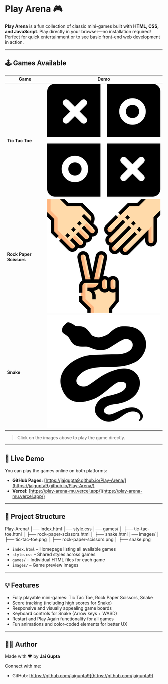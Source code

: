 # Play Arena 🎮

**Play Arena** is a fun collection of classic mini-games built with **HTML, CSS, and JavaScript**. Play directly in your browser—no installation required! Perfect for quick entertainment or to see basic front-end web development in action.

---

## 🕹️ Games Available

| Game | Demo |
|------|------|
| **Tic Tac Toe** | [![Tic Tac Toe](./images/tic-tac-toe.png)](https://play-arena-mu.vercel.app/games/tic-tac-toe.html) |
| **Rock Paper Scissors** | [![Rock Paper Scissors](./images/rock-paper-scissors.png)](https://play-arena-mu.vercel.app/games/rock-paper-scissors.html) |
| **Snake** | [![Snake](./images/snake.png)](https://play-arena-mu.vercel.app/games/snake.html) |

> Click on the images above to play the game directly.

---

## 🚀 Live Demo

You can play the games online on both platforms:  

- **GitHub Pages:** [https://jaigupta9.github.io/Play-Arena/](https://jaigupta9.github.io/Play-Arena/)  
- **Vercel:** [https://play-arena-mu.vercel.app/](https://play-arena-mu.vercel.app/)

---

## 📂 Project Structure

Play-Arena/
│── index.html
│── style.css
│── games/
│ ├── tic-tac-toe.html
│ ├── rock-paper-scissors.html
│ ├── snake.html
│── images/
│ ├── tic-tac-toe.png
│ ├── rock-paper-scissors.png
│ ├── snake.png


- `index.html` – Homepage listing all available games  
- `style.css` – Shared styles across games  
- `games/` – Individual HTML files for each game  
- `images/` – Game preview images  

---

## 💡 Features

- Fully playable mini-games: Tic Tac Toe, Rock Paper Scissors, Snake  
- Score tracking (including high scores for Snake)  
- Responsive and visually appealing game boards  
- Keyboard controls for Snake (Arrow keys + WASD)  
- Restart and Play Again functionality for all games  
- Fun animations and color-coded elements for better UX  

---

## 👨‍💻 Author

Made with ❤️ by **Jai Gupta**  

Connect with me:  
- GitHub: [https://github.com/jaigupta9](https://github.com/jaigupta9)
